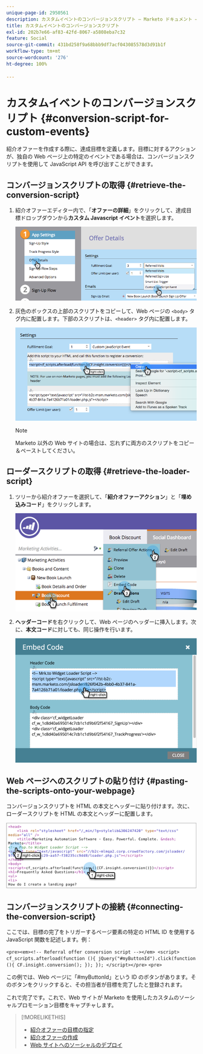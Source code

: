 ```yaml
---
unique-page-id: 2950561
description: カスタムイベントのコンバージョンスクリプト — Marketo ドキュメント — 製品ドキュメント
title: カスタムイベントのコンバージョンスクリプト
exl-id: 202b7e66-af83-42fd-8067-a5808eba7c32
feature: Social
source-git-commit: 431bd258f9a68bbb9df7acf043085578d3d91b1f
workflow-type: tm+mt
source-wordcount: '276'
ht-degree: 100%

---
```


# カスタムイベントのコンバージョンスクリプト {#conversion-script-for-custom-events}

紹介オファーを作成する際に、達成目標を定義します。目標に対するアクションが、独自の Web ページ上の特定のイベントである場合は、コンバージョンスクリプトを使用して JavaScript API を呼び出すことができます。

## コンバージョンスクリプトの取得 {#retrieve-the-conversion-script}

1. 紹介オファーエディター内で、「**オファーの詳細**」をクリックして、達成目標ドロップダウンから&#x200B;**カスタム Javascript イベント**&#x200B;を選択します。

   ![](assets/image2015-4-20-17-3a22-3a15.png)

1. 灰色のボックスの上部のスクリプトをコピーして、Web ページの `<body>` タグ内に配置します。下部のスクリプトは、`<header>` タグ内に配置します。

   ![](assets/image2015-4-20-17-3a29-3a7.png)

   >[!NOTE]
   >
   >Marketo 以外の Web サイトの場合は、忘れずに両方のスクリプトをコピー＆ペーストしてください。

## ローダースクリプトの取得 {#retrieve-the-loader-script}

1. ツリーから紹介オファーを選択して、「**紹介オファーアクション**」と「**埋め込みコード**」をクリックします。

   ![](assets/image2015-4-20-17-3a34-3a46.png)

1. **ヘッダーコード**&#x200B;を右クリックして、Web ページのヘッダーに挿入します。次に、**本文コード**&#x200B;に対しても、同じ操作を行います。

   ![](assets/image2015-4-20-20-3a49-3a19.png)

## Web ページへのスクリプトの貼り付け {#pasting-the-scripts-onto-your-webpage}

コンバージョンスクリプトを HTML の本文とヘッダーに貼り付けます。次に、ローダースクリプトを HTML の本文とヘッダーに配置します。

![](assets/image2015-4-20-21-3a0-3a16.png)

## コンバージョンスクリプトの接続 {#connecting-the-conversion-script}

ここでは、目標の完了をトリガーするページ要素の特定の HTML ID を使用する JavaScript 関数を記述します。例：

`<pre><em><!-- Referral offer conversion script --></em> <script> cf_scripts.afterload(function (){ jQuery("#myButtonId").click(function (){ CF.insight.conversion(); }); }); </script></pre>` `<pre>`

この例では、Web ページに「#myButtonId」という ID のボタンがあります。そのボタンをクリックすると、その担当者が目標を完了したと登録されます。

これで完了です。これで、Web サイトが Marketo を使用したカスタムのソーシャルプロモーション目標をキャプチャします。

>[!MORELIKETHIS]
>
>* [紹介オファーの目標の指定](/help/marketo/product-docs/demand-generation/social/referral-offers/specify-goal-for-referral-offer.md)
>* [紹介オファーの作成](/help/marketo/product-docs/demand-generation/social/referral-offers/create-a-referral-offer.md)
>* [Web サイトへのソーシャルのデプロイ](/help/marketo/product-docs/demand-generation/social/social-functions/deploy-social-on-your-website.md)
